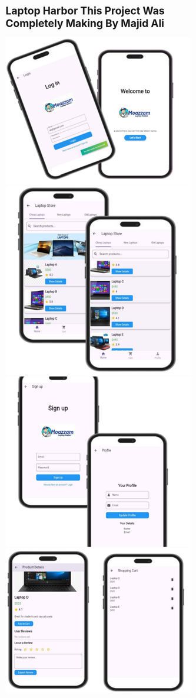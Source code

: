 # Laptop Harbor This Project Was Completely Making By Majid Ali

![alt text](image.png)
![alt text](image-1.png)
![alt text](image-2.png)
![alt text](image-3.png)
